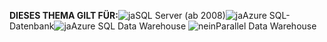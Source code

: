 <Token>**DIESES THEMA GILT FÜR:**![ja](media/yes.png)SQL Server (ab 2008)![ja](media/yes.png)Azure SQL-Datenbank![ja](media/yes.png)Azure SQL Data Warehouse ![nein](media/no.png)Parallel Data Warehouse </Token>

